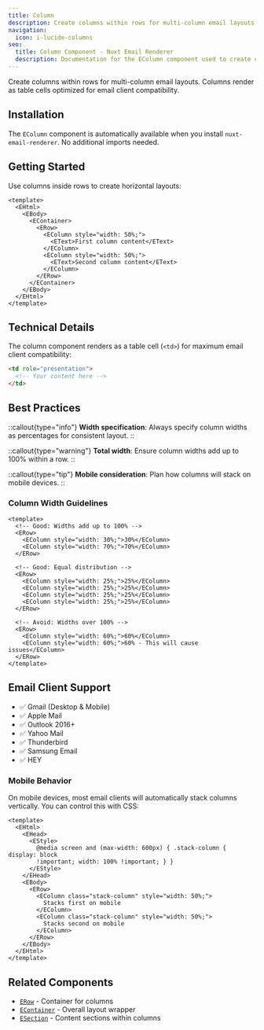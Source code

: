 ```yaml
---
title: Column
description: Create columns within rows for multi-column email layouts.
navigation:
  icon: i-lucide-columns
seo:
  title: Column Component - Nuxt Email Renderer
  description: Documentation for the EColumn component used to create columns in email templates.
---
```


Create columns within rows for multi-column email layouts. Columns render as table cells optimized for email client compatibility.

## Installation

The `EColumn` component is automatically available when you install `nuxt-email-renderer`. No additional imports needed.

## Getting Started

Use columns inside rows to create horizontal layouts:

```vue [emails/WelcomeEmail.vue]
<template>
  <EHtml>
    <EBody>
      <EContainer>
        <ERow>
          <EColumn style="width: 50%;">
            <EText>First column content</EText>
          </EColumn>
          <EColumn style="width: 50%;">
            <EText>Second column content</EText>
          </EColumn>
        </ERow>
      </EContainer>
    </EBody>
  </EHtml>
</template>
```

## Technical Details

The column component renders as a table cell (`<td>`) for maximum email client compatibility:

```html
<td role="presentation">
  <!-- Your content here -->
</td>
```

## Best Practices

::callout{type="info"}
**Width specification**: Always specify column widths as percentages for consistent layout.
::

::callout{type="warning"}
**Total width**: Ensure column widths add up to 100% within a row.
::

::callout{type="tip"}
**Mobile consideration**: Plan how columns will stack on mobile devices.
::

### Column Width Guidelines

```vue
<template>
  <!-- Good: Widths add up to 100% -->
  <ERow>
    <EColumn style="width: 30%;">30%</EColumn>
    <EColumn style="width: 70%;">70%</EColumn>
  </ERow>

  <!-- Good: Equal distribution -->
  <ERow>
    <EColumn style="width: 25%;">25%</EColumn>
    <EColumn style="width: 25%;">25%</EColumn>
    <EColumn style="width: 25%;">25%</EColumn>
    <EColumn style="width: 25%;">25%</EColumn>
  </ERow>

  <!-- Avoid: Widths over 100% -->
  <ERow>
    <EColumn style="width: 60%;">60%</EColumn>
    <EColumn style="width: 60%;">60% - This will cause issues</EColumn>
  </ERow>
</template>
```

## Email Client Support

- ✅ Gmail (Desktop & Mobile)
- ✅ Apple Mail
- ✅ Outlook 2016+
- ✅ Yahoo Mail
- ✅ Thunderbird
- ✅ Samsung Email
- ✅ HEY

### Mobile Behavior

On mobile devices, most email clients will automatically stack columns vertically. You can control this with CSS:

```vue
<template>
  <EHtml>
    <EHead>
      <EStyle>
        @media screen and (max-width: 600px) { .stack-column { display: block
        !important; width: 100% !important; } }
      </EStyle>
    </EHead>
    <EBody>
      <ERow>
        <EColumn class="stack-column" style="width: 50%;">
          Stacks first on mobile
        </EColumn>
        <EColumn class="stack-column" style="width: 50%;">
          Stacks second on mobile
        </EColumn>
      </ERow>
    </EBody>
  </EHtml>
</template>
```

## Related Components

- [`ERow`](/components/row) - Container for columns
- [`EContainer`](/components/container) - Overall layout wrapper
- [`ESection`](/components/section) - Content sections within columns
